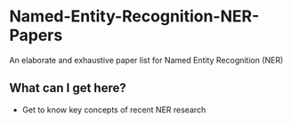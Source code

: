 # Named-Entity-Recognition-NER-Papers
An elaborate and exhaustive paper list for Named Entity Recognition (NER)


## What can I get here?
* Get to know key concepts of recent NER research
